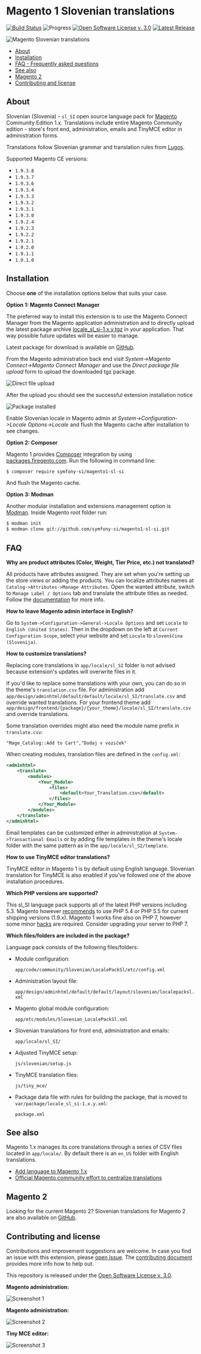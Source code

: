 # Magento 1 Slovenian translations

[![Build Status](https://travis-ci.org/symfony-si/magento1-sl-si.svg?branch=master)](https://travis-ci.org/symfony-si/magento1-sl-si)
![Progress](http://progressed.io/bar/100?title=completed)
[![Open Software License v. 3.0](https://img.shields.io/badge/License-OSL--3.0-blue.svg)][license]
[![Latest Release](https://img.shields.io/github/release/symfony-si/magento1-sl-si.svg)][latest-release]

![Magento Slovenian translations](https://raw.githubusercontent.com/symfony-si/magento1-sl-si/master/img/logo.png)

* [About](#about)
* [Installation](#installation)
* [FAQ - Frequently asked questions](#faq)
* [See also](#see-also)
* [Magento 2](#magento-2)
* [Contributing and license](#contributing-and-license)

## About

Slovenian (Slovenia) - `sl_SI` open source language pack for [Magento][magento]
Community Edition 1.x. Translations include entire Magento Community edition - store's
front end, administration, emails and TinyMCE editor in administration forms.

Translations follow Slovenian grammar and translation rules from [Lugos][lugos].

Supported Magento CE versions:

* `1.9.3.8`
* `1.9.3.7`
* `1.9.3.6`
* `1.9.3.4`
* `1.9.3.3`
* `1.9.3.2`
* `1.9.3.1`
* `1.9.3.0`
* `1.9.2.4`
* `1.9.2.3`
* `1.9.2.2`
* `1.9.2.1`
* `1.9.2.0`
* `1.9.1.1`
* `1.9.1.0`

## Installation

Choose **one** of the installation options below that suits your case.

**Option 1: Magento Connect Manager**

The preferred way to install this extension is to use the Magento Connect Manager
from the Magento application administration and to directly upload the latest
package archive [locale_sl_si-1.x.y.tgz][latest-release] in your application.
That way possible future updates will be easier to manage.

Latest package for download is available on [GitHub][latest-release].

From the Magento administration back end visit *System->Magento Connect->Magento Connect Manager*
and use the *Direct package file upload* form to upload the downloaded tgz
package.

![Direct file upload](https://raw.githubusercontent.com/symfony-si/magento1-sl-si/master/img/magentoconnect.png)

After the upload you should see the successful extension installation notice

![Package installed](https://raw.githubusercontent.com/symfony-si/magento1-sl-si/master/img/magentoconnect_2.png)

Enable Slovenian locale in Magento admin at *System->Configuration->Locale Options->Locale*
and flush the Magento cache after installation to see changes.

**Option 2: Composer**

Magento 1 provides [Composer](https://getcomposer.org) integration by using
[packages.firegento.com](http://packages.firegento.com/). Run the following in
command line:

```bash
$ composer require symfony-si/magento1-sl-si
```
And flush the Magento cache.

**Option 3: Modman**

Another modular installation and extensions management option is
[Modman](https://github.com/colinmollenhour/modman). Inside Magento root folder
run:

```bash
$ modman init
$ modman clone git://github.com/symfony-si/magento1-sl-si.git
```

## FAQ

**Why are product attributes (Color, Weight, Tier Price, etc.) not translated?**

All products have attributes assigned. They are set when you're setting up the
store views or adding the products. You can localize attributes names at
`Catalog->Attributes->Manage Attributes`. Open the wanted attribute, switch
to `Manage Label / Options` tab and translate the attribute titles as needed. Follow
the [documentation](http://merch.docs.magento.com/ce/user_guide/catalog/product-translate.html)
for more info.

**How to leave Magento admin interface in English?**

Go to `System->Configuration->General->Locale Options` and set `Locale` to
`English (United States)`. Then in the dropdown on the left at
`Current Configuration Scope`, select your website and set `Locale` to
`slovenščina (Slovenija)`.

**How to customize translations?**

Replacing core translations in `app/locale/sl_SI` folder is not advised because
extension's updates will overwrite files in it.

If you'd like to replace some translations with your own, you can do so in the
theme's `translation.csv` file. For administration add
`app/design/adminhtml/default/default/locale/sl_SI/translate.csv` and override
wanted translations. For your frontend theme add
`app/design/frontend/{package}/{your_theme}/locale/sl_SI/translate.csv` and
override translations.

Some translation overrides might also need the module name prefix in
`translate.csv`:

```csv
"Mage_Catalog::Add to Cart","Dodaj v voziček"
```

When creating modules, translation files are defined in the `config.xml`:

```xml
<adminhtml>
    <translate>
        <modules>
            <Your_Module>
                <files>
                    <default>Your_Translation.csv</default>
                </files>
            </Your_Module>
        </modules>
    </translate>
</adminhtml>
```

Email templates can be customized either in administration at
`System->Transactional Emails` or by adding file templates in the theme's locale
folder with the same pattern as in the `app/locale/sl_SI/template`.

**How to use TinyMCE editor translations?**

TinyMCE editor in Magento 1 is by default using English language. Slovenian
translation for TinyMCE is also enabled if you've followed one of the above
installation procedures.

**Which PHP versions are supported?**

This sl_SI language pack supports all of the latest PHP versions including 5.3.
Magento however [recommends](http://devdocs.magento.com/guides/m1x/system-requirements.html)
to use PHP 5.4 or PHP 5.5 for current shipping versions (1.9.x). Magento 1 works
fine also on PHP 7, however some minor [hacks](http://inchoo.net/magento/its-alive/)
are required. Consider upgrading your server to PHP 7.

**Which files/folders are included in the package?**

Language pack consists of the following files/folders:

* Module configuration:

  `app/code/community/Slovenian/LocalePackSl/etc/config.xml`

* Administration layout file:

  `app/design/adminhtml/default/default/layout/slovenian/localepacksl.xml`

* Magento global module configuration:

  `app/etc/modules/Slovenian_LocalePackSl.xml`

* Slovenian translations for front end, administration and emails:

  `app/locale/sl_SI/`

* Adjusted TinyMCE setup:

  `js/slovenian/setup.js`

* TinyMCE translation files:

  `js/tiny_mce/`

* Package data file with rules for building the package, that is moved to `var/package/locale_sl_si-1.x.y.xml`:

  `package.xml`

## See also

Magento 1.x manages its core translations through a series of CSV files located
in `app/locale/`. By default there is an `en_US` folder with English translations.

* [Add language to Magento 1.x](http://merch.docs.magento.com/ce/user_guide/store-operations/language-add.html)
* [Official Magento community effort to centralize translations](https://crowdin.com/project/magento-1)

## Magento 2

Looking for the current Magento 2? Slovenian translations for Magento 2 are also
available on [GitHub](https://github.com/symfony-si/magento2-sl_si).

## Contributing and license

Contributions and improvement suggestions are welcome. In case you find an issue
with this extension, please [open issue](https://github.com/symfony-si/magento1-sl-si/issues).
The [contributing document](https://github.com/symfony-si/magento1-sl-si/blob/master/CONTRIBUTING.md)
provides more info how to help out.

This repository is released under the [Open Software License v. 3.0][license].

**Magento administration:**

![Screenshot 1](https://raw.githubusercontent.com/symfony-si/magento1-sl-si/master/img/screenshot_1.png)

**Magento administration:**

![Screenshot 2](https://raw.githubusercontent.com/symfony-si/magento1-sl-si/master/img/screenshot_2.png)

**Tiny MCE editor:**

![Screenshot 3](https://raw.githubusercontent.com/symfony-si/magento1-sl-si/master/img/screenshot_3.png)

[latest-release]: https://github.com/symfony-si/magento1-sl-si/releases/latest
[license]: https://github.com/symfony-si/magento1-sl-si/blob/master/LICENSE
[lugos]: https://wiki.lugos.si/slovenjenje:pravila
[github-project]: https://github.com/symfony-si/magento1-sl-si
[magento]: https://magento.com/
